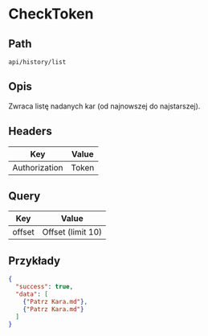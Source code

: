 # CheckToken

## Path
`api/history/list`

## Opis
Zwraca listę nadanych kar (od najnowszej do najstarszej).

## Headers
| Key           | Value             |
|---------------|-------------------|
| Authorization | Token             |

## Query
| Key    | Value             |
|--------|-------------------|
| offset | Offset (limit 10) |

## Przykłady
```json
{
  "success": true,
  "data": [
    {"Patrz Kara.md"},
    {"Patrz Kara.md"}
  ]
}
```